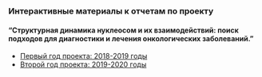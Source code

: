 ###  Интерактивные материалы к отчетам по проекту
#### “Структурная динамика нуклеосом и их взаимодействий: поиск подходов для диагностики и лечения онкологических заболеваний.”

- [Первый год проекта: 2018-2019 годы](year1.md)
- [Второй год проекта: 2019-2020 годы](year2.md)


